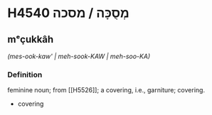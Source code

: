 # H4540 מְסֻכָּה / מסכה

## mᵉçukkâh

_(mes-ook-kaw' | meh-sook-KAW | meh-soo-KA)_

### Definition

feminine noun; from [[H5526]]; a covering, i.e., garniture; covering.

- covering

